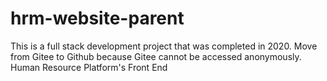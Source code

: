 # hrm-website-parent
This is a full stack development project that was completed in 2020. Move from Gitee to Github because Gitee cannot be accessed anonymously.  Human Resource Platform's Front End
